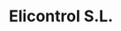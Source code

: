 ---
title: "Elicontrol S.L."
url: /la-pola-de-siero-la-pola-siero/elicontrol-s-l/
shop: Raumausstattung
---